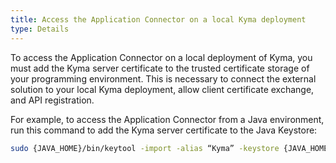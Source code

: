 ```yaml
---
title: Access the Application Connector on a local Kyma deployment
type: Details
---
```


To access the Application Connector on a local deployment of Kyma, you must add the Kyma server certificate to the trusted certificate storage of your programming environment. This is necessary to connect the external solution to your local Kyma deployment, allow client certificate exchange, and API registration.

For example, to access the Application Connector from a Java environment, run this command to add the Kyma server certificate to the Java Keystore:
``` bash
sudo {JAVA_HOME}/bin/keytool -import -alias “Kyma” -keystore {JAVA_HOME}/jre/lib/security/cacerts -file {KYMA_HOME}/installation/certs/workspace/raw/server.crt
```
